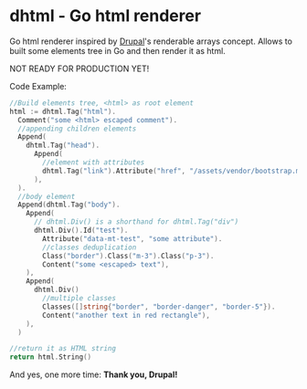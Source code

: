 # dhtml - Go html renderer

Go html renderer inspired by [Drupal](https://www.drupal.org/)'s renderable arrays concept. Allows to built some elements tree in Go and then render it as html.

NOT READY FOR PRODUCTION YET!

Code Example:
```go
//Build elements tree, <html> as root element
html := dhtml.Tag("html").
  Comment("some <html> escaped comment").
  //appending children elements
  Append(
    dhtml.Tag("head").
      Append(
        //element with attributes
        dhtml.Tag("link").Attribute("href", "/assets/vendor/bootstrap.min.css").Attribute("rel", "stylesheet"),
      ),
  ).
  //body element
  Append(dhtml.Tag("body").
    Append(
      // dhtml.Div() is a shorthand for dhtml.Tag("div")
      dhtml.Div().Id("test").
        Attribute("data-mt-test", "some attribute").
        //classes deduplication
        Class("border").Class("m-3").Class("p-3").
        Content("some <escaped> text"),
    ),
    Append(
      dhtml.Div()
        //multiple classes
        Classes([]string{"border", "border-danger", "border-5"}).
        Content("another text in red rectangle"),
    ),
  )

//return it as HTML string
return html.String()
```

And yes, one more time: **Thank you, Drupal!**

